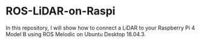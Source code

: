 # ROS-LiDAR-on-Raspi
In this repository, I will show how to connect a LiDAR to your Raspberry Pi 4 Model B using ROS Melodic on Ubuntu Desktop 18.04.3.
